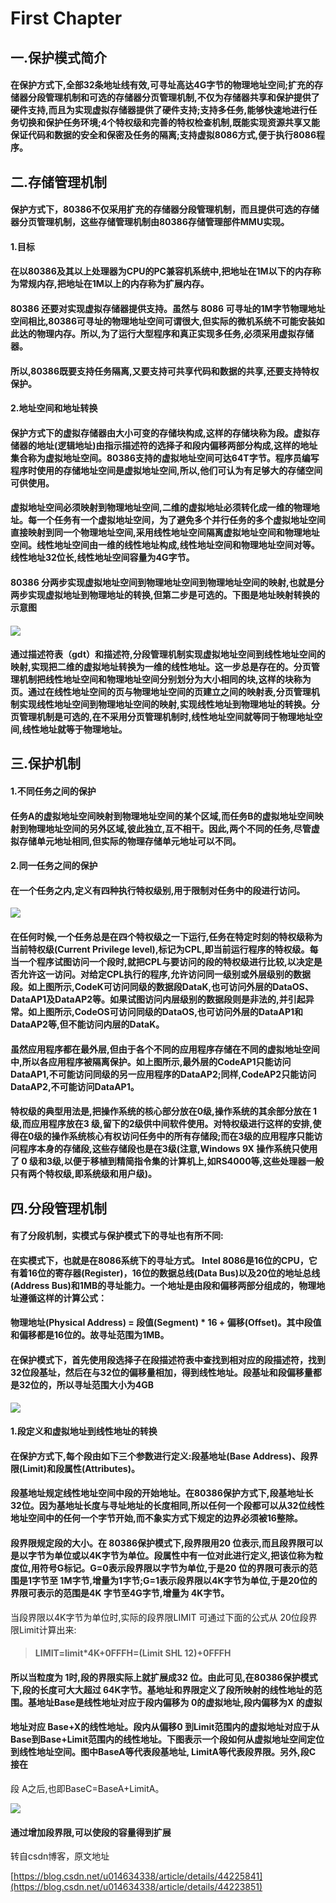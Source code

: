 # First Chapter

## 一.**保护模式简介**

#### 在保护方式下,全部32条地址线有效,可寻址高达4G字节的物理地址空间;**扩充的存储器分段管理机制和可选的存储器分页管理机制**,不仅为存储器共享和保护提供了硬件支持,而且为实现虚拟存储器提供了硬件支持;支持多任务,能够快速地进行任务切换和保护任务环境;4个特权级和完善的特权检查机制,既能实现资源共享又能保证代码和数据的安全和保密及任务的隔离;支持虚拟8086方式,便于执行8086程序。

## 二.存储管理机制

#### 保护方式下，80386不仅采用扩充的存储器分段管理机制，而且提供可选的存储器分页管理机制，这些存储管理机制由80386存储管理部件MMU实现。

#### 1.目标

#### 在以80386及其以上处理器为CPU的PC兼容机系统中,把地址在1M以下的内存称为常规内存,把地址在1M以上的内存称为扩展内存。

#### 80386 还要对实现虚拟存储器提供支持。虽然与 8086 可寻址的1M字节物理地址空间相比,80386可寻址的物理地址空间可谓很大,但实际的微机系统不可能安装如此达的物理内存。所以,为了运行大型程序和真正实现多任务,必须采用虚拟存储器。

#### 所以,80386既要支持任务隔离,又要支持可共享代码和数据的共享,还要支持特权保护。

#### 2.地址空间和地址转换

#### 保护方式下的虚拟存储器由大小可变的存储块构成,这样的存储块称为段。虚拟存储器的地址\(逻辑地址\)由指示描述符的选择子和段内偏移两部分构成,这样的地址集合称为虚拟地址空间。80386支持的虚拟地址空间可达64T字节。程序员编写程序时使用的存储地址空间是虚拟地址空间,所以,他们可认为有足够大的存储空间可供使用。

#### 虚拟地址空间必须映射到物理地址空间,二维的虚拟地址必须转化成一维的物理地址。每一个任务有一个虚拟地址空间，为了避免多个并行任务的多个虚拟地址空间直接映射到同一个物理地址空间,采用线性地址空间隔离虚拟地址空间和物理地址空间。线性地址空间由一维的线性地址构成,线性地址空间和物理地址空间对等。线性地址32位长,线性地址空间容量为4G字节。

#### 80386 分两步实现虚拟地址空间到物理地址空间到物理地址空间的映射,也就是分两步实现虚拟地址到物理地址的转换,但第二步是可选的。下图是地址映射转换的示意图

#### ![](https://img-blog.csdn.net/20150312173704225)

#### 通过描述符表（gdt）和描述符,分段管理机制实现虚拟地址空间到线性地址空间的映射,实现把二维的虚拟地址转换为一维的线性地址。这一步总是存在的。分页管理机制把线性地址空间和物理地址空间分别划分为大小相同的块,这样的块称为页。通过在线性地址空间的页与物理地址空间的页建立之间的映射表,分页管理机制实现线性地址空间到物理地址空间的映射,实现线性地址到物理地址的转换。分页管理机制是可选的,在不采用分页管理机制时,线性地址空间就等同于物理地址空间,线性地址就等于物理地址。

## 三.保护机制

#### 1.不同任务之间的保护

#### 任务A的虚拟地址空间映射到物理地址空间的某个区域,而任务B的虚拟地址空间映射到物理地址空间的另外区域,彼此独立,互不相干。因此,两个不同的任务,尽管虚拟存储单元地址相同,但实际的物理存储单元地址可以不同。

#### 2.同一任务之间的保护

#### 在一个任务之内,定义有四种执行特权级别,用于限制对任务中的段进行访问。

![](https://img-blog.csdn.net/20150312174131094)

#### 在任何时候,一个任务总是在四个特权级之一下运行,任务在特定时刻的特权级称为当前特权级\(Current Privilege level\),标记为CPL,即当前运行程序的特权级。每当一个程序试图访问一个段时,就把CPL与要访问的段的特权级进行比较,以决定是否允许这一访问。对给定CPL执行的程序,允许访问同一级别或外层级别的数据段。如上图所示,CodeK可访问同级的数据段DataK,也可访问外层的DataOS、DataAP1及DataAP2等。如果试图访问内层级别的数据段则是非法的,并引起异常。如上图所示,CodeOS可访问同级的DataOS,也可访问外层的DataAP1和DataAP2等,但不能访问内层的DataK。

#### 虽然应用程序都在最外层,但由于各个不同的应用程序存储在不同的虚拟地址空间中,所以各应用程序被隔离保护。如上图所示,最外层的CodeAP1只能访问DataAP1,不可能访问同级的另一应用程序的DataAP2;同样,CodeAP2只能访问DataAP2,不可能访问DataAP1。

#### 特权级的典型用法是,把操作系统的核心部分放在0级,操作系统的其余部分放在 1级,而应用程序放在3 级,留下的2级供中间软件使用。对特权级进行这样的安排,使得在0级的操作系统核心有权访问任务中的所有存储段;而在3级的应用程序只能访问程序本身的存储段,这些存储段也是在3级\(注意,Windows 9X 操作系统只使用了 0 级和3级,以便于移植到精简指令集的计算机上,如RS4000等,这些处理器一般只有两个特权级,即系统级和用户级\)。

## 四.分段管理机制

#### 有了分段机制，实模式与保护模式下的寻址也有所不同:

#### 在实模式下，也就是在8086系统下的寻址方式。 Intel 8086是16位的CPU，它有着16位的寄存器\(Register\)，16位的数据总线\(Data Bus\)以及20位的地址总线\(Address Bus\)和1MB的寻址能力。一个地址是由段和偏移两部分组成的，物理地址遵循这样的计算公式：

#### 物理地址\(Physical Address\) = 段值\(Segment\) \* 16 + 偏移\(Offset\)。其中段值和偏移都是16位的。故寻址范围为1MB。

#### 在保护模式下，首先使用段选择子在段描述符表中查找到相对应的段描述符，找到32位段基址，然后在与32位的偏移量相加，得到线性地址。段基址和段偏移量都是32位的，所以寻址范围大小为4GB

![](https://img-blog.csdn.net/20150312203106009)

#### 1.段定义和虚拟地址到线性地址的转换

#### 在保护方式下,每个段由如下三个参数进行定义:段基地址\(Base Address\)、段界限\(Limit\)和段属性\(Attributes\)。

#### 段基地址规定线性地址空间中段的开始地址。在80386保护方式下,段基地址长 32位。因为基地址长度与寻址地址的长度相同,所以任何一个段都可以从32位线性地址空间中的任何一个字节开始,而不象实方式下规定的边界必须被16整除。

#### 段界限规定段的大小。在 80386保护模式下,段界限用20 位表示,而且段界限可以是以字节为单位或以4K字节为单位。段属性中有一位对此进行定义,把该位称为粒度位,用符号G标记。G=0表示段界限以字节为单位,于是20 位的界限可表示的范围是1字节至 1M字节,增量为1字节;G=1表示段界限以4K字节为单位,于是20位的界限可表示的范围是4K 字节至4G字节,增量为 4K字节。

当段界限以4K字节为单位时,实际的段界限LIMIT 可通过下面的公式从 20位段界限Limit计算出来:

> #### LIMIT=limit\*4K+0FFFH=\(Limit SHL 12\)+0FFFH

#### 所以当粒度为 1时,段的界限实际上就扩展成32 位。由此可见,在80386保护模式下,段的长度可大大超过 64K字节。基地址和界限定义了段所映射的线性地址的范围。基地址Base是线性地址对应于段内偏移为 0的虚拟地址,段内偏移为X 的虚拟

#### 地址对应 Base+X的线性地址。段内从偏移0 到Limit范围内的虚拟地址对应于从 Base到Base+Limit范围内的线性地址。下图表示一个段如何从虚拟地址空间定位到线性地址空间。图中BaseA等代表段基地址, LimitA等代表段界限。另外,段C 接在

段 A之后,也即BaseC=BaseA+LimitA。

![](https://img-blog.csdn.net/20150312174412211)

#### 通过增加段界限,可以使段的容量得到扩展



转自csdn博客，原文地址

[https://blog.csdn.net/u014634338/article/details/44225841](https://blog.csdn.net/u014634338/article/details/44223851)



